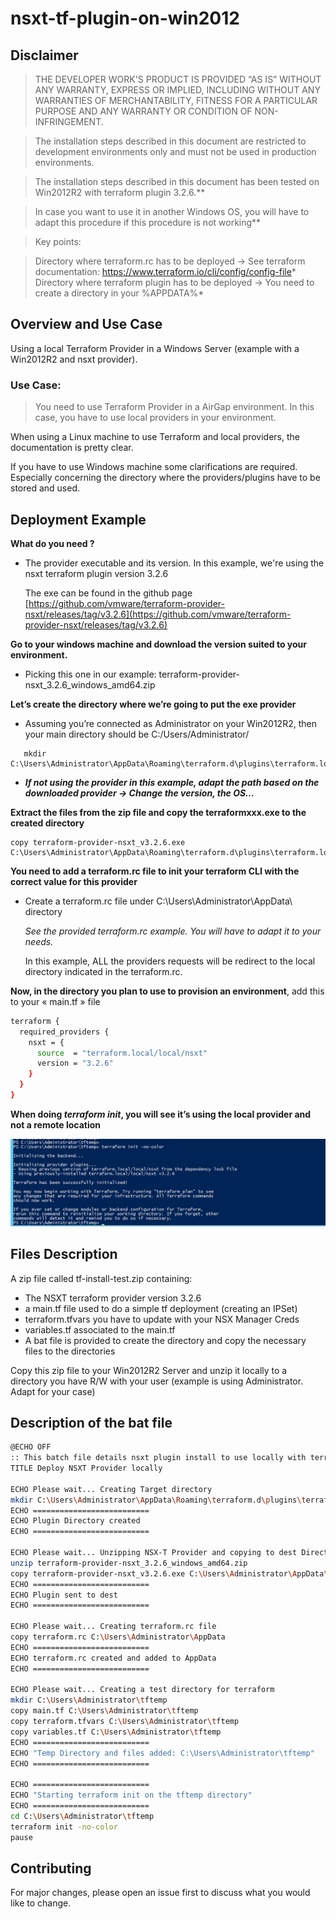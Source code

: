 # nsxt-tf-plugin-on-win2012

## Disclaimer

   > THE DEVELOPER WORK'S PRODUCT IS PROVIDED “AS IS” WITHOUT ANY WARRANTY, EXPRESS OR IMPLIED, INCLUDING WITHOUT ANY WARRANTIES OF MERCHANTABILITY, FITNESS FOR A PARTICULAR PURPOSE AND ANY WARRANTY OR CONDITION OF NON-INFRINGEMENT.


  >  The installation steps described in this document are restricted to development environments only and must not be used in production environments.


  >  The installation steps described in this document has been tested on Win2012R2 with terraform plugin 3.2.6.**

  >  In case you want to use it in another Windows OS, you will have to adapt this procedure if this procedure is not working**

> Key points:

>    Directory where terraform.rc has to be deployed -> See terraform documentation: https://www.terraform.io/cli/config/config-file*
>    Directory where terraform plugin has to be deployed -> You need to create a directory in your %APPDATA%*


## Overview and Use Case

Using a local Terraform Provider in a Windows Server (example with a Win2012R2 and nsxt provider).

### Use Case: 
>You need to use Terraform Provider in a AirGap environment. In this case, you have to use local providers in your environment. 

When using a Linux machine to use Terraform and local providers, the documentation is pretty clear. 

If you have to use Windows machine some clarifications are required. Especially concerning the directory where the providers/plugins have to be stored and used. 


## Deployment Example

**What do you need ?**

- The provider executable and its version. In this example, we're using the nsxt terraform plugin version 3.2.6
    
     The exe can be found in the github page     
     [https://github.com/vmware/terraform-provider-nsxt/releases/tag/v3.2.6](https://github.com/vmware/terraform-provider-nsxt/releases/tag/v3.2.6)

**Go to your windows machine and download the version suited to your environment.**

- Picking this one in our example: terraform-provider-nsxt_3.2.6_windows_amd64.zip

**Let’s create the directory where we’re going to put the exe provider**

- Assuming you’re connected as Administrator on your Win2012R2, then your main directory should be C:/Users/Administrator/
```
   mkdir C:\Users\Administrator\AppData\Roaming\terraform.d\plugins\terraform.local\local\nsxt\3.2.6\windows_amd64\
```
    
- ***If not using the provider in this example, adapt the path based on the downloaded provider -> Change the version, the OS…***

**Extract the files from the zip file and copy the terraformxxx.exe to the created directory**

```
copy terraform-provider-nsxt_v3.2.6.exe C:\Users\Administrator\AppData\Roaming\terraform.d\plugins\terraform.local\local\nsxt\3.2.6\windows_amd64\*
```
  
**You need to add a terraform.rc file to init your terraform CLI with the correct value for this provider**

- Create a terraform.rc file under C:\Users\Administrator\AppData\ directory

  *See the provided terraform.rc example. You will have to adapt it to your needs.*

  In this example, ALL the providers requests will be redirect to the local directory indicated in the terraform.rc.

**Now, in the directory you plan to use to provision an environment**, add this to your « main.tf » file
``` bash
terraform {
  required_providers {
    nsxt = {
      source  = "terraform.local/local/nsxt"
      version = "3.2.6"
    }
  }
}
```

**When doing ***terraform init***, you will see it’s using the local provider and not a remote location**

![TF INIT](/tf-init.png)

## Files Description

A zip file called tf-install-test.zip containing:
- The NSXT terraform provider version 3.2.6
- a main.tf file used to do a simple tf deployment (creating an IPSet)
- terraform.tfvars you have to update with your NSX Manager Creds
- variables.tf associated to the main.tf
- A bat file is provided to create the directory and copy the necessary files to the directories

Copy this zip file to your Win2012R2 Server and unzip it locally to a directory you have R/W with your user (example is using Administrator. Adapt for your case)

## Description of the bat file
``` bash
@ECHO OFF 
:: This batch file details nsxt plugin install to use locally with terraform on Windows2012.
TITLE Deploy NSXT Provider locally

ECHO Please wait... Creating Target directory
mkdir C:\Users\Administrator\AppData\Roaming\terraform.d\plugins\terraform.local\local\nsxt\3.2.6\windows_amd64\
ECHO ==========================
ECHO Plugin Directory created
ECHO ==========================

ECHO Please wait... Unzipping NSX-T Provider and copying to dest Directory
unzip terraform-provider-nsxt_3.2.6_windows_amd64.zip
copy terraform-provider-nsxt_v3.2.6.exe C:\Users\Administrator\AppData\Roaming\terraform.d\plugins\terraform.local\local\nsxt\3.2.6\windows_amd64\
ECHO ==========================
ECHO Plugin sent to dest
ECHO ==========================

ECHO Please wait... Creating terraform.rc file
copy terraform.rc C:\Users\Administrator\AppData
ECHO ==========================
ECHO terraform.rc created and added to AppData
ECHO ==========================

ECHO Please wait... Creating a test directory for terraform
mkdir C:\Users\Administrator\tftemp
copy main.tf C:\Users\Administrator\tftemp
copy terraform.tfvars C:\Users\Administrator\tftemp
copy variables.tf C:\Users\Administrator\tftemp
ECHO ==========================
ECHO "Temp Directory and files added: C:\Users\Administrator\tftemp"
ECHO ==========================

ECHO ==========================
ECHO "Starting terraform init on the tftemp directory"
ECHO ==========================
cd C:\Users\Administrator\tftemp
terraform init -no-color
pause

```

## Contributing
For major changes, please open an issue first to discuss what you would like to change.
